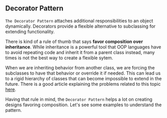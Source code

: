 ## Decorator Pattern
`The Decorator Pattern` attaches additional responsibilities to an object dynamically. Decorators provide a flexible alternative to subclassing for extending functionality.

There is kind of a rule of thumb that says **favor composition over inheritance**. While inheritance is a powerful tool that OOP languages have to avoid repeating code and inherit it from a parent class instead, many times is not the best way to create a flexible sytem.
 
When we are inheriting behavior from another class, we are forcing the subclasses to have that behavior or override it if needed. This can lead us to a rigid hierarchy of classes that can become impossible to extend in the future. There is a good article explaining the problems related to this topic [here](https://codingdelight.com/2014/01/16/favor-composition-over-inheritance-part-1/).

Having that rule in mind, the `Decorator Pattern` helps a lot on creating designs favoring composition. Let's see some examples to understand the pattern.
